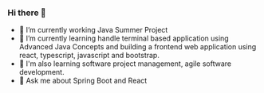 ### Hi there 👋

- 🔭 I’m currently working Java Summer Project
- 🌱 I’m currently learning handle terminal based application using Advanced Java Concepts and building a frontend web application using react, typescript, javascript and bootstrap.
- 🌱 I'm also learning software project management, agile software development.
- 💬 Ask me about Spring Boot and React




<!--
**rashmoni/rashmoni** is a ✨ _special_ ✨ repository because its `README.md` (this file) appears on your GitHub profile.

Here are some ideas to get you started:

- 🔭 I’m currently working on ...
- 🌱 I’m currently learning ...
- 👯 I’m looking to collaborate on ...
- 🤔 I’m looking for help with ...
- 💬 Ask me about ...
- 📫 How to reach me: ...
- 😄 Pronouns: ...
- ⚡ Fun fact: ...
-->
